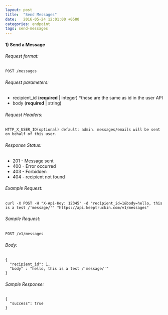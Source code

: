 ```yaml
---
layout: post
title:  "Send Messages"
date:   2016-05-24 12:01:00 +0500
categories: endpoint
tags: send-messages
---
```


#### 1) Send a Message

###### Request format:

```
POST /messages
```

###### Request parameters:

+ recipient_id (**required** &#124; integer) *these are the same as id in the user API
+ body (**required** &#124; string)

###### Request Headers:

```
HTTP_X_USER_ID(optional) default: admin. messages/emails will be sent on behalf of this user.
```

###### Response Status:

+ 201 - Message sent
+ 400 - Error occurred
+ 403 - Forbidden
+ 404 - recipient not found

###### Example Request:

```
curl -X POST -H "X-Api-Key: 12345" -d "recipient_id=1&body=hello, this is a test /'message/'" "https://api.keeptruckin.com/v1/messages"
```

###### Sample Request:

```
POST /v1/messages
```

###### Body:

```
{
  "recipient_id": 1,
  "body" : "hello, this is a test /'message/'"
}
```


###### Sample Response:

```
{
  "success": true
}
```
